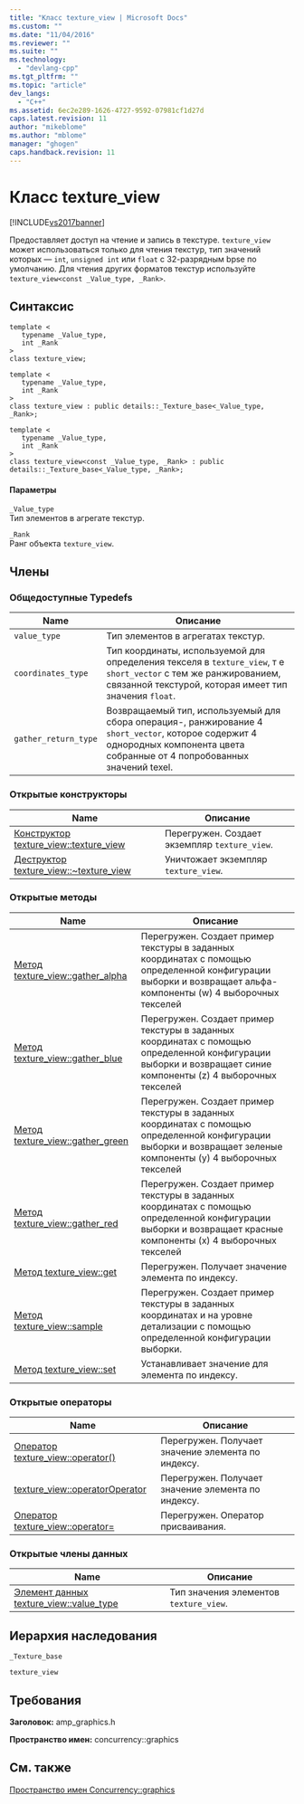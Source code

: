 ```yaml
---
title: "Класс texture_view | Microsoft Docs"
ms.custom: ""
ms.date: "11/04/2016"
ms.reviewer: ""
ms.suite: ""
ms.technology: 
  - "devlang-cpp"
ms.tgt_pltfrm: ""
ms.topic: "article"
dev_langs: 
  - "C++"
ms.assetid: 6ec2e289-1626-4727-9592-07981cf1d27d
caps.latest.revision: 11
author: "mikeblome"
ms.author: "mblome"
manager: "ghogen"
caps.handback.revision: 11
---
```

# Класс texture_view
[!INCLUDE[vs2017banner](../../../assembler/inline/includes/vs2017banner.md)]

Предоставляет доступ на чтение и запись в текстуре.  `texture_view` может использоваться только для чтения текстур, тип значений которых — `int`, `unsigned int` или `float` с 32\-разрядным bpse по умолчанию.  Для чтения других форматов текстур используйте `texture_view<const _Value_type, _Rank>`.  
  
## Синтаксис  
  
```  
template <  
   typename _Value_type,  
   int _Rank  
>  
class texture_view;  
  
template <  
   typename _Value_type,  
   int _Rank  
>  
class texture_view : public details::_Texture_base<_Value_type, _Rank>;  
  
template <  
   typename _Value_type,  
   int _Rank  
>  
class texture_view<const _Value_type, _Rank> : public details::_Texture_base<_Value_type, _Rank>;  
```  
  
#### Параметры  
 `_Value_type`  
 Тип элементов в агрегате текстур.  
  
 `_Rank`  
 Ранг объекта `texture_view`.  
  
## Члены  
  
### Общедоступные Typedefs  
  
|Name|Описание|  
|----------|--------------|  
|`value_type`|Тип элементов в агрегатах текстур.|  
|`coordinates_type`|Тип координаты, используемой для определения текселя в `texture_view`, т е `short_vector` с тем же ранжированием, связанной текстурой, которая имеет тип значения `float`.|  
|`gather_return_type`|Возвращаемый тип, используемый для сбора операция\-, ранжирование 4 `short_vector`, которое содержит 4 однородных компонента цвета собранные от 4 попробованных значений texel.|  
  
### Открытые конструкторы  
  
|Name|Описание|  
|----------|--------------|  
|[Конструктор texture\_view::texture\_view](../Topic/texture_view::texture_view%20Constructor.md)|Перегружен.  Создает экземпляр `texture_view`.|  
|[Деструктор texture\_view::~texture\_view](../Topic/texture_view::~texture_view%20Destructor.md)|Уничтожает экземпляр `texture_view`.|  
  
### Открытые методы  
  
|Name|Описание|  
|----------|--------------|  
|[Метод texture\_view::gather\_alpha](../Topic/texture_view::gather_alpha%20Method.md)|Перегружен.  Создает пример текстуры в заданных координатах с помощью определенной конфигурации выборки и возвращает альфа\-компоненты \(w\) 4 выборочных текселей|  
|[Метод texture\_view::gather\_blue](../Topic/texture_view::gather_blue%20Method.md)|Перегружен.  Создает пример текстуры в заданных координатах с помощью определенной конфигурации выборки и возвращает синие компоненты \(z\) 4 выборочных текселей|  
|[Метод texture\_view::gather\_green](../Topic/texture_view::gather_green%20Method.md)|Перегружен.  Создает пример текстуры в заданных координатах с помощью определенной конфигурации выборки и возвращает зеленые компоненты \(y\) 4 выборочных текселей|  
|[Метод texture\_view::gather\_red](../Topic/texture_view::gather_red%20Method.md)|Перегружен.  Создает пример текстуры в заданных координатах с помощью определенной конфигурации выборки и возвращает красные компоненты \(x\) 4 выборочных текселей|  
|[Метод texture\_view::get](../Topic/texture_view::get%20Method.md)|Перегружен.  Получает значение элемента по индексу.|  
|[Метод texture\_view::sample](../Topic/texture_view::sample%20Method.md)|Перегружен.  Создает пример текстуры в заданных координатах и на уровне детализации с помощью определенной конфигурации выборки.|  
|[Метод texture\_view::set](../Topic/texture_view::set%20Method.md)|Устанавливает значение для элемента по индексу.|  
  
### Открытые операторы  
  
|Name|Описание|  
|----------|--------------|  
|[Оператор texture\_view::operator\(\)](../Topic/texture_view::operator\(\)%20Operator.md)|Перегружен.  Получает значение элемента по индексу.|  
|[texture\_view::operatorOperator](../Topic/texture_view::operatorOperator.md)|Перегружен.  Получает значение элемента по индексу.|  
|[Оператор texture\_view::operator\=](../Topic/texture_view::operator=%20Operator.md)|Перегружен.  Оператор присваивания.|  
  
### Открытые члены данных  
  
|Name|Описание|  
|----------|--------------|  
|[Элемент данных texture\_view::value\_type](../Topic/texture_view::value_type%20Data%20Member.md)|Тип значения элементов `texture_view`.|  
  
## Иерархия наследования  
 `_Texture_base`  
  
 `texture_view`  
  
## Требования  
 **Заголовок:** amp\_graphics.h  
  
 **Пространство имен:** concurrency::graphics  
  
## См. также  
 [Пространство имен Concurrency::graphics](../../../parallel/amp/reference/concurrency-graphics-namespace.md)